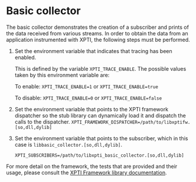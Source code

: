 # Basic collector

The basic collector demonstrates the creation of a subscriber and prints of the
data received from various streams. In order to obtain the data from an application instrumented with XPTI, the following steps must be performed.

1. Set the environment variable that indicates that tracing has been enabled.

   This is defined by the variable `XPTI_TRACE_ENABLE`. The possible
   values taken by this environment variable are:

   To enable: `XPTI_TRACE_ENABLE=1` or `XPTI_TRACE_ENABLE=true`

   To disable: `XPTI_TRACE_ENABLE=0` or `XPTI_TRACE_ENABLE=false`

2. Set the environment variable that points to the XPTI framework dispatcher so
   the stub library can dynamically load it and dispatch the calls to the
   dispatcher.
   `XPTI_FRAMEWORK_DISPATCHER=/path/to/libxptifw.[so,dll,dylib]`

3. Set the environment variable that points to the subscriber, which in this
  case is `libbasic_collector.[so,dll,dylib]`.

     `XPTI_SUBSCRIBERS=/path/to/libxpti_basic_collector.[so,dll,dylib]`

For more detail on the framework, the tests that are provided and their usage,
please consult the [XPTI Framework library documentation](doc/XPTI_Framework.md).
